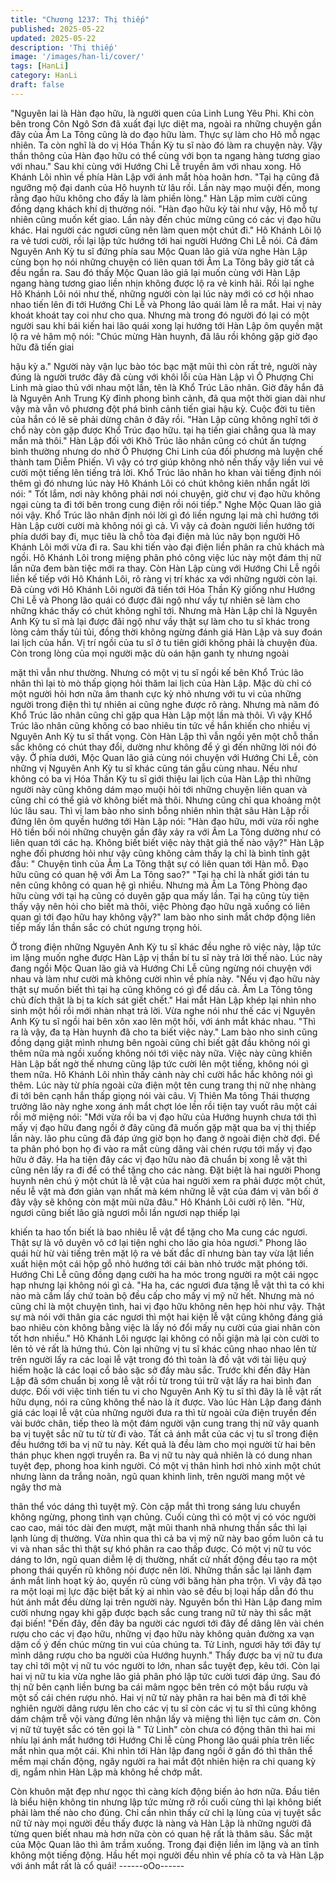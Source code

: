 ```yaml
---
title: "Chương 1237: Thị thiếp"
published: 2025-05-22
updated: 2025-05-22
description: 'Thị thiếp'
image: '/images/han-li/cover/'
tags: [HanLi]
category: HanLi
draft: false
---
```


"Nguyên lai là Hàn đạo hữu, là người quen của Linh Lung Yêu
Phi. Khi còn bên trong Côn Ngô Sơn đã xuất đại lực diệt ma,
ngoài ra những chuyện gần đây của Âm La Tông cũng là do đạo
hữu làm. Thực sự làm cho Hô mỗ ngạc nhiên. Ta còn nghĩ là do vị
Hóa Thần Kỳ tu sĩ nào đó làm ra chuyện này. Vậy thần thông của
Hàn đạo hữu có thể cùng với bọn ta ngang hàng tương giao với
nhau." Sau khi cùng với Hướng Chi Lễ truyền âm với nhau xong.
Hô Khánh Lôi nhìn về phía Hàn Lập với ánh mắt hòa hoãn hơn.
"Tại hạ cũng đã ngưỡng mộ đại danh của Hô huynh từ lâu rồi. Lần
này mạo muội đến, mong rằng đạo hữu không cho đấy là làm
phiền lòng." Hàn Lập mỉm cười cũng đồng dạng khách khí dị
thường nói.
"Hàn đạo hữu kỳ tài như vậy, Hô mỗ tự nhiên cũng muốn kết giao.
Lần này đến chúc mừng cũng có các vị đạo hữu khác. Hai người
các ngươi cũng nên làm quen một chút đi." Hô Khánh Lôi lộ ra vẻ
tươi cười, rồi lại lập tức hướng tới hai người Hướng Chi Lễ nói.
Cả đám Nguyên Anh Kỳ tu sĩ đứng phía sau Mộc Quan lão giả
vừa nghe Hàn Lập cùng bọn họ nói những chuyện có liên quan
tới Âm La Tông bây giờ tất cả đều ngẩn ra. Sau đó thấy Mộc
Quan lão giả lại muốn cùng với Hàn Lập ngang hàng tương giao
liền nhịn không được lộ ra vẻ kinh hãi.
Rồi lại nghe Hô Khánh Lôi nói như thế, những người còn lại lúc
này mới có cơ hội nhao nhao tiến lên đi tới Hướng Chi Lễ và
Phong lão quái làm lễ ra mắt.
Hai vị này khoát khoát tay coi như cho qua. Nhưng mà trong đó
người đó lại có một người sau khi bái kiến hai lão quái xong lại
hướng tới Hàn Lập ôm quyền mặt lộ ra vẻ hâm mộ nói: "Chúc
mừng Hàn huynh, đã lâu rồi không gặp giờ đạo hữu đã tiến giai

hậu kỳ a." Người này vận lục bào tóc bạc mặt mũi thì còn rất trẻ,
người này đúng là người trước đây đã cùng với khôi lỗi của Hàn
Lập vì Ô Phượng Chi Linh mà giao thủ với nhau một lần, tên là
Khổ Trúc Lão nhân. Giờ đây hắn đã là Nguyên Anh Trung Kỳ đỉnh
phong bình cảnh, đã qua một thời gian dài như vậy mà vẫn vô
phương đột phá bình cảnh tiến giai hậu kỳ. Cuộc đời tu tiên của
hắn có lẽ sẽ phải dừng chân ở đây rồi. "Hàn Lập cũng không nghĩ
tới ở chổ này còn gặp được Khổ Trúc đạo hữu. tại hạ tiến giai
chẳng qua là may mắn mà thôi." Hàn Lập đối với Khô Trúc lão
nhân cũng có chút ấn tượng bình thường nhưng do nhờ Ô
Phượng Chi Linh của đối phương mà luyện chế thành tam Diễm
Phiến. Vì vậy có trợ giúp không nhỏ nến thấy vậy liền vui vẻ cười
một tiếng lên tiếng trả lời. Khổ Trúc lão nhân ho khan vài tiếng
định nói thêm gì đó nhưng lúc này Hô Khánh Lôi có chút không
kiên nhẩn ngắt lời nói: " Tốt lắm, nơi này không phải nơi nói
chuyện, giờ chư vị đạo hữu không ngại cùng ta đi tới bên trong
cung điện rồi nói tiếp." Nghe Mộc Quan lão giả nói vậy. Khổ Trúc
lão nhân định nói lời gì đó liền ngưng lại mà chỉ hướng tới Hàn
Lập cười cười mà không nói gì cả.
Vì vậy cả đoàn người liền hướng tới phía dưới bay đi, mục tiêu là
chỗ tòa đại điện mà lúc nãy bọn người Hô Khánh Lôi mới vừa đi
ra.
Sau khi tiến vào đại điện liền phân ra chủ khách mà ngồi.
Hô Khánh Lôi trong miệng phân phó công việc lúc này một đám
thị nữ lần nữa đem bàn tiệc mới ra thay. Còn Hàn Lập cùng với
Hướng Chi Lễ ngồi liền kế tiếp với Hô Khánh Lôi, rõ ràng vị trí
khác xa với những người còn lại.
Đã cùng với Hô Khánh Lôi người đã tiến tới Hóa Thần Kỳ giống
như Hướng Chi Lễ và Phong lão quái có được đãi ngộ như vầy tự
nhiên sẽ làm cho những khác thấy có chút không nghĩ tới. Nhưng
mà Hàn Lập chỉ là Nguyên Anh Kỳ tu sĩ mà lại được đãi ngộ như
vầy thật sự làm cho tu sĩ khác trong lòng cảm thấy tủi tủi, đồng
thời không ngừng đánh giá Hàn Lập và suy đoán lai lịch của hắn.
Vị trí ngồi của tu sĩ ở tu tiên giới không phải là chuyện đùa. Còn
trong lòng của mọi người mặc dù oán hận ganh tỵ nhưng ngoài

mặt thì vẫn như thường. Nhưng có một vị tu sĩ ngồi kế bên Khổ
Trúc lão nhân thì lại tò mò thấp giọng hỏi thăm lai lịch của Hàn
Lập. Mặc dù chỉ có một người hỏi hơn nữa âm thanh cực kỳ nhỏ
nhưng với tu vi của những người trong điện thì tự nhiên ai cũng
nghe được rõ ràng.
Nhưng mà năm đó Khổ Trúc lão nhân cũng chỉ gặp qua Hàn Lập
một lần mà thôi. Vì vậy KHổ Trúc lão nhân cũng không có bao
nhiêu tin tức về hắn khiến cho nhiều vị Nguyên Anh Kỳ tu sĩ thất
vọng.
Còn Hàn Lập thì vẫn ngồi yên một chỗ thần sắc không có chút
thay đổi, dường như không để ý gì đến những lời nói đó vậy.
Ở phía dưới, Mộc Quan lão giả cùng nói chuyện với Hướng Chi
Lễ, còn những vị Nguyên Anh Kỳ tu sĩ khác cũng tán gẫu cùng
nhau.
Nếu như không có ba vị Hóa Thần Kỳ tu sĩ giới thiệu lai lịch của
Hàn Lập thì những người này cũng không dám mạo muội hỏi tới
những chuyện liên quan và cũng chỉ có thể giả vờ không biết mà
thôi.
Nhưng cũng chỉ qua khoảng một lúc lâu sau. Thì vị lam bào nho
sinh bỗng nhiên nhìn thật sâu Hàn Lập rồi đứng lên ôm quyền
hướng tới Hàn Lập nói:
"Hàn đạo hữu, mới vừa rồi nghe Hô tiền bối nói những chuyện
gần đây xảy ra với Âm La Tông dường như có liên quan tới các
hạ. Không biết biết việc này thật giả thế nào vậy?" Hàn Lập nghe
đối phương hỏi như vậy cũng không cảm thấy lạ chỉ là bình tỉnh
gật đầu: " Chuyện tình của Âm La Tông thật sự có liên quan tới
Hàn mỗ. Đạo hữu cũng có quan hệ với Âm La Tông sao?" "Tại hạ
chỉ là nhất giới tán tu nên cũng không có quan hệ gì nhiều. Nhưng
mà Âm La Tông Phòng đạo hữu cùng với tại hạ cũng có duyên
gặp qua mấy lần. Tại hạ cũng tùy tiện thấy vậy nên hỏi cho biết
mà thôi, việc Phòng đạo hữu ngã xuống có liên quan gì tới đạo
hữu hay không vậy?" lam bào nho sinh mắt chớp động liên tiếp
mấy lần thần sắc có chút ngưng trọng hỏi.

Ở trong điện những Nguyên Anh Kỳ tu sĩ khác đều nghe rõ việc
này, lập tức im lặng muốn nghe được Hàn Lập vị thần bí tu sĩ này
trả lời thế nào.
Lúc này đang ngồi Mộc Quan lão giả và Hướng Chi Lễ cũng
ngừng nói chuyện với nhau và làm như cười mà không cười nhìn
về phía này.
"Nếu vị đạo hữu này thật sự muốn biết thì tại hạ cũng không có gì
để dấu cả. Âm La Tông tông chủ đích thật là bị ta kích sát giết
chết." Hai mắt Hàn Lập khép lại nhìn nho sinh một hồi rồi mới
nhàn nhạt trả lời.
Vừa nghe nói như thế các vị Nguyên Anh Kỳ tu sĩ ngồi hai bên
xôn xao lên một hồi, với ánh mắt khác nhau. "Thì ra là vậy, đa tạ
Hàn huynh đã cho ta biết việc này." Lam bào nho sinh cũng đồng
dạng giật mình nhưng bên ngoài cũng chỉ biết gật đầu không nói
gì thêm nữa mà ngồi xuống không nói tới việc này nữa.
Việc này cũng khiến Hàn Lập bất ngờ thế nhưng cũng lập tức
cười lên một tiếng, không nói gì them nữa.
Hô Khánh Lôi nhìn thấy cảnh này chỉ cười hắc hắc không nói gì
thêm. Lúc này từ phía ngoài cửa điện một tên cung trang thị nữ
nhẹ nhàng đi tới bên cạnh hắn thấp giọng nói vài câu.
Vị Thiên Ma tông Thái thượng trưởng lão này nghe xong ánh mắt
chợt lóe lền rồi tiện tay vuốt râu một cái rồi mở miệng nói: "Mới
vừa rồi ba vị đạo hữu của Hướng huynh chưa tới thì mấy vị đạo
hữu đang ngồi ở đây cũng đã muốn gặp mặt qua ba vị thị thiếp
lần này. lão phu cũng đã đáp ứng giờ bọn họ đang ở ngoài điện
chờ đợi. Để ta phân phó bọn họ đi vào ra mắt cùng dâng vài chén
rượu tới mấy vị đạo hữu ở đây. Ha ha tiện đây các vị đạo hữu nào
đã chuẩn bị xong lễ vật thì cũng nên lấy ra đi để có thể tặng cho
các nàng. Đặt biệt là hai người Phong huynh nên chú ý một chút
là lễ vật của hai người xem ra phải được một chút, nếu lễ vật mà
đơn giản vạn nhất mà kém những lễ vật của đám vị vãn bối ở đây
vậy sẽ không còn mặt mũi nữa đâu." Hô Khánh Lôi cười rộ lên.
"Hừ, ngươi cũng biết lão già ngươi mỗi lần ngươi nạp thiếp lại

khiến ta hao tốn biết là bao nhiêu lễ vật để tặng cho Ma cung các
ngươi. Thật sự là vô duyên vô cớ lại tiện nghi cho lão gia hỏa
ngươi." Phong lão quái hừ hừ vài tiếng trên mặt lộ ra vẻ bất đắc dĩ
nhưng bàn tay vừa lật liền xuất hiện một cái hộp gỗ nhỏ hướng
tới cái bàn nhỏ trước mặt phóng tới.
Hướng Chi Lễ cũng đồng dạng cười ha ha móc trong người ra
một cái ngọc hạp nhưng lại không nói gì cả. "Ha ha, các ngươi
đưa tặng lễ vật thì ta có khi nào mà cầm lấy chứ toàn bộ đều cấp
cho mấy vị mỹ nữ hết. Nhưng mà nó cũng chỉ là một chuyện tình,
hai vị đạo hữu không nên hẹp hòi như vậy. Thật sự mà nói với
thân gia các ngươi thì một hai kiện lễ vật cũng không đáng giá
bao nhiêu còn không bằng việc là lấy nó đổi mấy nụ cười của giai
nhân còn tốt hơn nhiều." Hô Khánh Lôi ngược lại không có nỗi
giận mà lại còn cười to lên tỏ vẻ rất là hứng thú.
Còn lại những vị tu sĩ khác cũng nhao nhao lên từ trên người lấy
ra các loại lễ vật trong đó thì toàn là đồ vật với tài liệu quý hiếm
hoặc là các loại cổ bảo sặc sở đầy màu sắc.
Trước khi đến đây Hàn Lập đã sớm chuẩn bị xong lễ vật rồi từ
trong túi trữ vật lấy ra hai bình đan dược.
Đối với việc tinh tiến tu vi cho Nguyên Anh Kỳ tu sĩ thì đây là lễ
vật rất hữu dụng, nói ra cũng không thể nào là ít được.
Vào lúc Hàn Lập đang đánh giá các loại lễ vật của những người
đưa ra thì từ ngoài cửa điện truyền đến vài bước chân, tiếp theo
là một đám người vận cung trang thị nữ vây quanh ba vị tuyệt sắc
nữ tu từ từ đi vào.
Tất cả ánh mắt của các vị tu sĩ trong điện đều hướng tới ba vị nữ
tu này. Kết quả là đều làm cho mọi người từ hai bên thán phục
khen ngợi truyền ra.
Ba vị nữ tu này quả nhiên là có dung nhan tuyệt đẹp, phong hoa
kinh người.
Có một vị thân hình hơi nhỏ xinh một chút nhưng lànn da trắng
noãn, ngũ quan khinh linh, trên người mang một vẻ ngây thơ mà

thân thể vóc dáng thì tuyệt mỹ. Còn cặp mắt thì trong sáng lưu
chuyển không ngừng, phong tình vạn chủng.
Cuối cùng thì có một vị có vóc người cao cao, mái tóc dài đen
mượt, mặt mũi thanh nhã nhưng thần sắc thì lại lạnh lùng dị
thường.
Vừa nhìn qua thì cả ba vị mỹ nữ này bao gồm luôn cả tu vi và
nhan sắc thì thật sự khó phân ra cao thấp được. Có một vị nữ tu
vóc dáng to lớn, ngũ quan diễm lệ dị thường, nhất cử nhất động
đều tạo ra một phong thái quyến rũ không nói được nên lời.
Những thần sắc lại lãnh đạm ánh mắt linh hoạt kỳ ảo, quyến rũ
cùng với băng hàn pha trộn. Vì vậy đã tạo ra một loại mị lực đặc
biệt bất kỳ ai nhìn vào sẽ đều bị loại hấp dẫn đó thu hút ánh mắt
đều dừng lại trên người này.
Nguyên bổn thì Hàn Lập đang mỉm cười nhưng ngay khi gặp
được bạch sắc cung trang nữ tử này thì sắc mặt đại biến!
"Đến đây, đến đây ba người các ngươi tới đây để dâng lên vài
chén rượu cho các vị đạo hữu, những vị đạo hữu này không quản
đường xa vạn dặm cố ý đến chúc mừng tin vui của chúng ta. Tử
Linh, ngươi hãy tới đây tự mình dâng rượu cho ba người của
Hướng huynh." Thấy được ba vị nữ tu đưa tay chỉ tới một vị nữ tu
vóc người to lớn, nhan sắc tuyệt đẹp, kêu tới.
Còn lại hai vị nữ tu kia vừa nghe lão giả phân phó lập tức cười
tươi đáp ứng. Sau đó thị nữ bên cạnh liền bưng ba cái mâm ngọc
bên trên có một bầu rượu và một số cái chén rượu nhỏ. Hai vị nữ
tử này phân ra hai bên mà đi tới khẽ nghiên người dâng rượu lên
cho các vị tu sĩ còn các vị tu sĩ thì cũng không dám chậm trễ vội
vàng đứng lên nhận lấy và miệng thì liện tục cảm ơn.
Còn vị nữ tử tuyệt sắc có tên gọi là " Tử Linh" còn chưa có động
thân thì hai mi nhíu lại ánh mắt hướng tới Hướng Chi lễ cùng
Phong lão quái phía trên liếc mắt nhìn qua một cái.
Khi nhìn tới Hàn lập đang ngồi ở gần đó thì thân thể mềm mại
chấn động, ngây người ra hai mắt đột nhiên hiện ra chi quang kỳ
dị, ngắm nhìn Hàn Lập mà không hề chớp mắt.

Còn khuôn mặt đẹp như ngọc thì càng kích động biến ảo hơn
nữa. Đầu tiên là biểu hiện không tin nhưng lập tức mừng rỡ rồi
cuối cùng thì lại không biết phải làm thế nào cho đúng. Chỉ cần
nhìn thấy cử chỉ lạ lùng của vị tuyệt sắc nữ tử này mọi người đều
thấy được là nàng và Hàn Lập là những người đã từng quen biết
nhau mà hơn nữa còn có quan hệ rất là thâm sâu.
Sắc mặt của Mộc Quan lão thì âm trầm xuống. Trong đại điện liền
im lặng và an tĩnh không một tiếng động. Hầu hết mọi người đều
nhìn về phía cô ta và Hàn Lập với ánh mắt rất là cổ quái!
------oOo------
